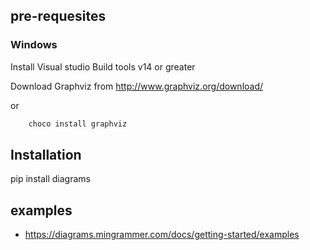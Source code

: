## pre-requesites



### Windows 

Install Visual studio Build tools v14 or greater

Download Graphviz from http://www.graphviz.org/download/

or
```cmd
    choco install graphviz
```

## Installation

pip install  diagrams


## examples

- https://diagrams.mingrammer.com/docs/getting-started/examples